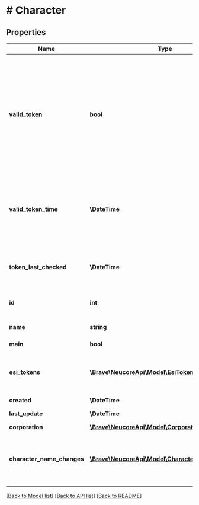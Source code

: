 # # Character

## Properties

Name | Type | Description | Notes
------------ | ------------- | ------------- | -------------
**valid_token** | **bool** | Shows if character&#39;s default refresh token is valid or not.                         This is null if there is no refresh token (EVE SSOv1 only)                         or a valid token but without scopes (SSOv2). | [optional]
**valid_token_time** | **\DateTime** | Date and time when the valid token property of the default token was last changed. | [optional]
**token_last_checked** | **\DateTime** | Date and time when the default token was last checked. | [optional]
**id** | **int** | EVE character ID. |
**name** | **string** | EVE character name. |
**main** | **bool** |  | [optional]
**esi_tokens** | [**\Brave\NeucoreApi\Model\EsiToken[]**](EsiToken.md) | ESI tokens of the character (API: not included by default). | [optional]
**created** | **\DateTime** |  | [optional]
**last_update** | **\DateTime** | Last ESI update. | [optional]
**corporation** | [**\Brave\NeucoreApi\Model\Corporation**](Corporation.md) |  | [optional]
**character_name_changes** | [**\Brave\NeucoreApi\Model\CharacterNameChange[]**](CharacterNameChange.md) | List of previous character names (API: not included by default). | [optional]

[[Back to Model list]](../../README.md#models) [[Back to API list]](../../README.md#endpoints) [[Back to README]](../../README.md)
